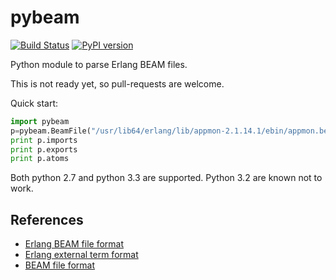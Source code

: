 pybeam
======
[![Build Status](https://travis-ci.org/matwey/pybeam.svg?branch=master)](https://travis-ci.org/matwey/pybeam)
[![PyPI version](https://badge.fury.io/py/pybeam.svg)](https://badge.fury.io/py/pybeam)

Python module to parse Erlang BEAM files.

This is not ready yet, so pull-requests are welcome.

Quick start:
```python
import pybeam
p=pybeam.BeamFile("/usr/lib64/erlang/lib/appmon-2.1.14.1/ebin/appmon.beam")
print p.imports
print p.exports
print p.atoms
```

Both python 2.7 and python 3.3 are supported. Python 3.2 are known not to work.

## References
* [Erlang BEAM file format](http://www.erlang.se/~bjorn/beam_file_format.html)
* [Erlang external term format](http://erlang.org/doc/apps/erts/erl_ext_dist.html)
* [BEAM file format](http://synrc.com/publications/cat/Functional%20Languages/Erlang/BEAM.pdf)

